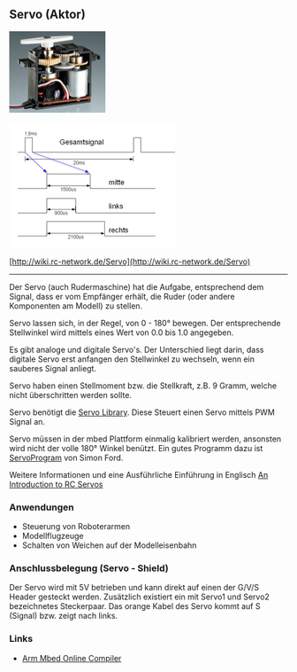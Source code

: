 ## Servo (Aktor) 

![](../../images/actors/ServoOpen.png)

![](../../images/actors/ServoSignal.png)

[http://wiki.rc-network.de/Servo](http://wiki.rc-network.de/Servo)

- - -

Der Servo (auch Rudermaschine) hat die Aufgabe, entsprechend dem Signal, dass er vom Empfänger erhält, die Ruder (oder andere Komponenten am Modell) zu stellen.

Servo lassen sich, in der Regel, von 0 - 180° bewegen. Der entsprechende Stellwinkel wird mittels eines Wert von 0.0 bis 1.0 angegeben.

Es gibt analoge und digitale Servo&#039;s. Der Unterschied liegt darin, dass digitale Servo erst anfangen den Stellwinkel zu wechseln, wenn ein sauberes Signal anliegt.

Servo haben einen Stellmoment bzw. die Stellkraft, z.B. 9 Gramm, welche nicht überschritten werden sollte.

Servo benötigt die [Servo Library](http://developer.mbed.org/users/simon/code/Servo/). Diese Steuert einen Servo mittels PWM Signal an.

Servo müssen in der mbed Plattform einmalig kalibriert werden, ansonsten wird nicht der volle 180° Winkel benützt. Ein gutes Programm dazu ist [ServoProgram](https://os.mbed.com/users/simon/code/ServoProgram/) von Simon Ford.

Weitere Informationen und eine Ausführliche Einführung in Englisch [An Introduction to RC Servos](http://developer.mbed.org/users/4180_1/notebook/an-introduction-to-servos/)

### Anwendungen 

*   Steuerung von Roboterarmen
*   Modellflugzeuge
*   Schalten von Weichen auf der Modelleisenbahn

### Anschlussbelegung (Servo - Shield) 

Der Servo wird mit 5V betrieben und kann direkt auf einen der G/V/S Header gesteckt werden. Zusätzlich existiert ein mit Servo1 und Servo2 bezeichnetes Steckerpaar. Das orange Kabel des Servo kommt auf S (Signal) bzw. zeigt nach links.

### Links

*  [Arm Mbed Online Compiler](https://os.mbed.com/compiler/#import:/teams/IoTKitV3/code/Servos/)
